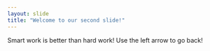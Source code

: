 ```yaml
---
layout: slide
title: "Welcome to our second slide!"
---
```

Smart work is better than hard work!
Use the left arrow to go back!
